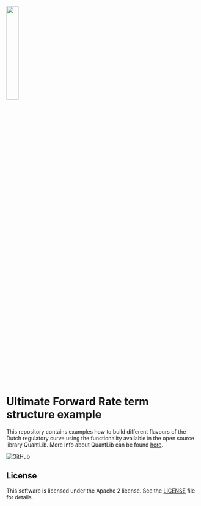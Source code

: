 <img width="25%" src="https://uploads-ssl.webflow.com/5fe3e7bd2382b0d5adcf9755/5fe45f175b0aa8f5fde8da09_basispoint_jade.png">

# Ultimate Forward Rate term structure example

This repository contains examples how to build different flavours of the Dutch regulatory curve using the functionality available in the open source library QuantLib. More info about QuantLib can be found [here](https://www.quantlib.org/).

![GitHub](https://img.shields.io/github/license/basis-point/ufr-example?style=flat-square)

## License
This software is licensed under the Apache 2 license. See the [LICENSE](LICENSE) file for details.